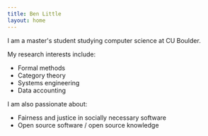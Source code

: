 ```yaml
---
title: Ben Little
layout: home
---
```


I am a master's student studying computer science at CU Boulder.

My research interests include:

* Formal methods
* Category theory
* Systems engineering
* Data accounting

I am also passionate about:

* Fairness and justice in socially necessary software
* Open source software / open source knowledge
